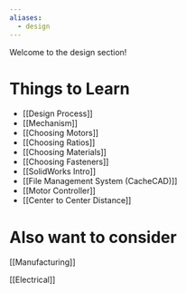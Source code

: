 ```yaml
---
aliases:
  - design
---
```


Welcome to the design section!

# Things to Learn

- [[Design Process]]
- [[Mechanism]]
- [[Choosing Motors]]
- [[Choosing Ratios]]
- [[Choosing Materials]]
- [[Choosing Fasteners]]
- [[SolidWorks Intro]]
- [[File Management System (CacheCAD)]]
- [[Motor Controller]]
- [[Center to Center Distance]]

# Also want to consider

[[Manufacturing]]

[[Electrical]]
